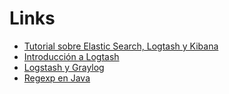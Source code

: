 # Links

* [Tutorial sobre Elastic Search, Logtash y Kibana](http://elmanytas.es/?q=node/318)
* [Introducción a Logtash](http://logstash.net/docs/1.4.2/tutorials/getting-started-with-logstash)
* [Logstash y Graylog](http://jpmens.net/2012/08/06/my-logstash-and-graylog2-notes/)
* [Regexp en Java](http://tutorials.jenkov.com/java-regex/matcher.html)